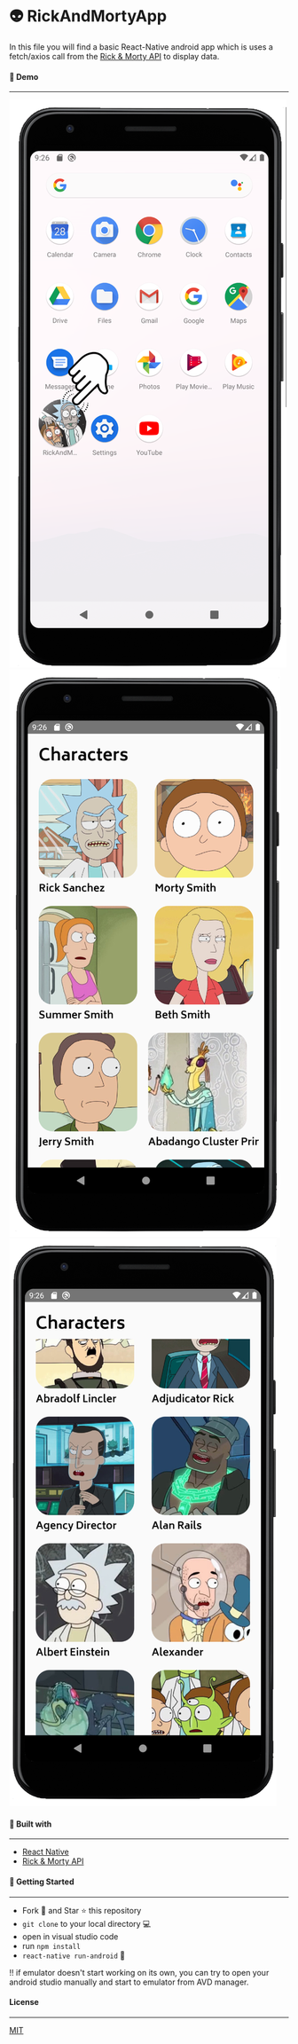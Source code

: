 # 👽 RickAndMortyApp

In this file you will find a basic React-Native android app which is uses a fetch/axios call from the [Rick & Morty API](https://rickandmortyapi.com)  to display data.

#### 🤠 Demo
---

![AppLogo](https://github.com/melisagurdal/RickAndMortyApp/blob/master/AppLogo.png)
![MainPage](https://github.com/melisagurdal/RickAndMortyApp/blob/master/MainPage.png)
![MainPage2](https://github.com/melisagurdal/RickAndMortyApp/blob/master/MainPage2.png)

#### 🔧 Built with 
---

* [React Native](https://reactnative.dev) 
* [Rick & Morty API](https://rickandmortyapi.com) 

#### 🔧 Getting Started 
---

* Fork 🍴 and Star ⭐️ this repository
* ```git clone``` to your local directory 💻
* open in visual studio code
* run ```npm install```
* ```react-native run-android``` 🎉

!! if emulator doesn't start working on its own, you can try to open your android studio manually and start to emulator from AVD manager.

#### License
---
[MIT](https://choosealicense.com/licenses/mit/)


